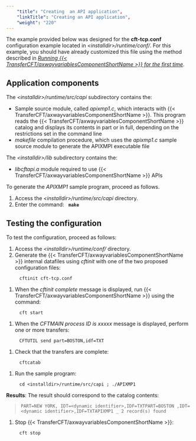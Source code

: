 ```yaml
---
    "title": "Creating  an API application",
    "linkTitle": "Creating an API application",
    "weight": "220"
---
```

The example provided below was designed for the ****cft-tcp.conf**** configuration example located in *&lt;installdir&gt;/runtime/conf/*. For
this example, you should have already customized this file using the method described in [*Running
{{< TransferCFT/axwayvariablesComponentShortName  >}} for the first time*]().

Application components
----------------------

The *&lt;installdir&gt;/runtime/src/capi* subdirectory contains the:

- Sample source module,
    called *apixmp1.c*, which interacts with {{< TransferCFT/axwayvariablesComponentShortName  >}}. This program
    reads the {{< TransferCFT/axwayvariablesComponentShortName  >}} catalog and displays its contents in part or in
    full, depending on the restrictions set in the command line
- *makefile*
    compilation procedure, which uses the *apixmp1.c* sample source module
    to generate the APIXMPI executable file

The *&lt;installdir&gt;/lib* subdirectory contains the:

- *libcftapi.a*
    module required to use {{< TransferCFT/axwayvariablesComponentShortName  >}} APIs

To generate the *APIXMP1* sample program, proceed as follows.

1. Access the *&lt;installdir&gt;/runtime/src/capi* directory.
1. Enter the command:   ****`make`****

Testing the configuration
-------------------------

To test the configuration, proceed as follows:

1. Access the *&lt;installdir&gt;/runtime/conf/* directory.
1. Generate the {{< TransferCFT/axwayvariablesComponentShortName  >}} internal datafiles
    using *cftinit* with one of the two proposed configuration files:

`     cftinit cft-tcp.conf`

1. When the *cftinit complete*
    message is displayed, run {{< TransferCFT/axwayvariablesComponentShortName  >}} using the command:

`     cft start`

1. When the *CFTMAIN process
    ID is xxxxx* message is displayed, perform one or more transfers:

`     CFTUTIL send part=BOSTON,idf=TXT`

1. Check that the transfers are
    complete:

`     cftcatab`

1. Run the sample program:

`     cd <installdir>/runtime/src/capi ; ./APIXMP1`

****Results****: The result should correspond to the catalog contents:

> `PART=NEW YORK, IDT=<dynamic identifier>,IDF=TXTPART=BOSTON ,IDT=<dynamic identifier>,IDF=TXTAPIXMP1 _ 2 record(s) found`

1. Stop {{< TransferCFT/axwayvariablesComponentShortName  >}}:

`     cft stop`
